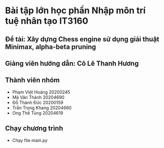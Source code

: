 # Bài tập lớn học phần Nhập môn trí tuệ nhân tạo IT3160 
## Đề tài: Xây dựng Chess engine sử dụng giải thuật Minimax, alpha-beta pruning
## Giảng viên hướng dẫn: Cô Lê Thanh Hương

## Thành viên nhóm
- Phạm Việt Hoàng 20200245
- Mã Văn Thành 20204690
- Đỗ Thành Đức 20200159
- Trần Trọng Khang 20204660
- Ong Thế Tùng 20204619

## Chạy chương trình
- Chạy file main.py
